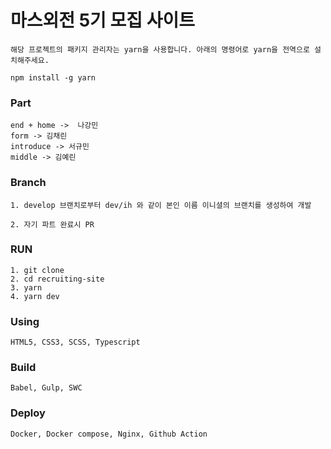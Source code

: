 # 마스외전 5기 모집 사이트

```
해당 프로젝트의 패키지 관리자는 yarn을 사용합니다. 아래의 명령어로 yarn을 전역으로 설치해주세요.

npm install -g yarn
```

### Part

```
end + home ->  나강민
form -> 김채린
introduce -> 서규민
middle -> 김예린
```

### Branch

```
1. develop 브랜치로부터 dev/ih 와 같이 본인 이름 이니셜의 브랜치를 생성하여 개발

2. 자기 파트 완료시 PR
```

### RUN

```
1. git clone
2. cd recruiting-site
3. yarn
4. yarn dev
```

### Using

```
HTML5, CSS3, SCSS, Typescript
```

### Build

```
Babel, Gulp, SWC
```

### Deploy

```
Docker, Docker compose, Nginx, Github Action
```

